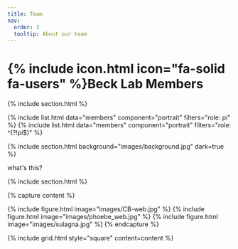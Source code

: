 ```yaml
---
title: Team
nav:
  order: 3
  tooltip: About our team
---
```


# {% include icon.html icon="fa-solid fa-users" %}Beck Lab Members

{% include section.html %}

{% include list.html data="members" component="portrait" filters="role: pi" %}
{% include list.html data="members" component="portrait" filters="role: ^(?!pi$)" %}

{% include section.html background="images/background.jpg" dark=true %}

what's this?

{% include section.html %}

{% capture content %}

{% include figure.html image="images/CB-web.jpg" %}
{% include figure.html image="images/phoebe_web.jpg" %}
{% include figure.html image="images/sulagna.jpg" %]
{% endcapture %}

{% include grid.html style="square" content=content %}
